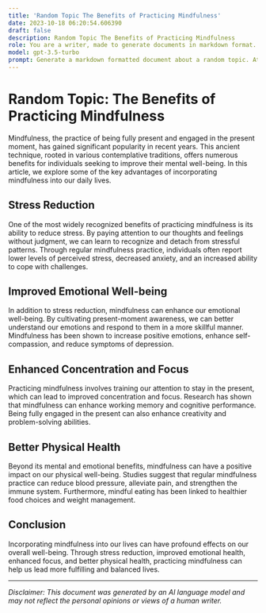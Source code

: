 ```yaml
---
title: 'Random Topic The Benefits of Practicing Mindfulness'
date: 2023-10-18 06:20:54.606390
draft: false
description: Random Topic The Benefits of Practicing Mindfulness
role: You are a writer, made to generate documents in markdown format. It is very important that all of the documents you generate are in valid markdown format.
model: gpt-3.5-turbo
prompt: Generate a markdown formatted document about a random topic. At the bottom, include a disclaimer explaining that the document was generated by you. The first line of the document should be the title. Make sure that the entire document is in proper markdown format, using a mix of various tags to make the document visually appealing.
---
```


# Random Topic: The Benefits of Practicing Mindfulness

Mindfulness, the practice of being fully present and engaged in the present moment, has gained significant popularity in recent years. This ancient technique, rooted in various contemplative traditions, offers numerous benefits for individuals seeking to improve their mental well-being. In this article, we explore some of the key advantages of incorporating mindfulness into our daily lives.

## Stress Reduction

One of the most widely recognized benefits of practicing mindfulness is its ability to reduce stress. By paying attention to our thoughts and feelings without judgment, we can learn to recognize and detach from stressful patterns. Through regular mindfulness practice, individuals often report lower levels of perceived stress, decreased anxiety, and an increased ability to cope with challenges.

## Improved Emotional Well-being

In addition to stress reduction, mindfulness can enhance our emotional well-being. By cultivating present-moment awareness, we can better understand our emotions and respond to them in a more skillful manner. Mindfulness has been shown to increase positive emotions, enhance self-compassion, and reduce symptoms of depression.

## Enhanced Concentration and Focus

Practicing mindfulness involves training our attention to stay in the present, which can lead to improved concentration and focus. Research has shown that mindfulness can enhance working memory and cognitive performance. Being fully engaged in the present can also enhance creativity and problem-solving abilities.

## Better Physical Health

Beyond its mental and emotional benefits, mindfulness can have a positive impact on our physical well-being. Studies suggest that regular mindfulness practice can reduce blood pressure, alleviate pain, and strengthen the immune system. Furthermore, mindful eating has been linked to healthier food choices and weight management.

## Conclusion

Incorporating mindfulness into our lives can have profound effects on our overall well-being. Through stress reduction, improved emotional health, enhanced focus, and better physical health, practicing mindfulness can help us lead more fulfilling and balanced lives.

---

*Disclaimer: This document was generated by an AI language model and may not reflect the personal opinions or views of a human writer.*